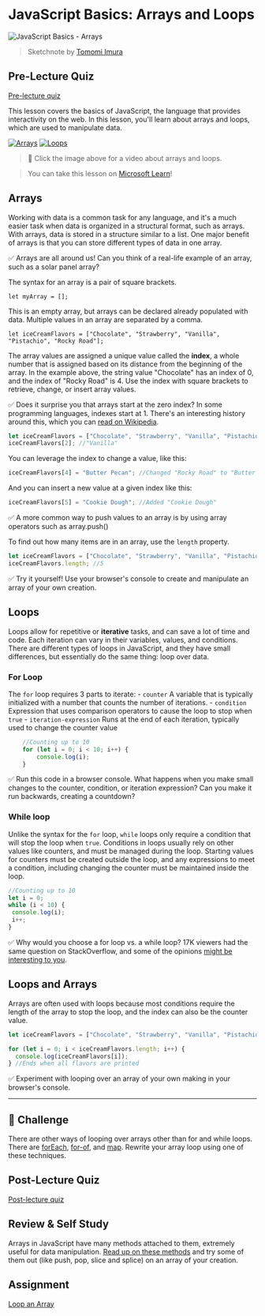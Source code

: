 # JavaScript Basics: Arrays and Loops

![JavaScript Basics - Arrays](/sketchnotes/webdev101-js-arrays.png)
> Sketchnote by [Tomomi Imura](https://twitter.com/girlie_mac)

## Pre-Lecture Quiz
[Pre-lecture quiz](https://happy-mud-02d95f10f.azurestaticapps.net/quiz/13)

This lesson covers the basics of JavaScript, the language that provides interactivity on the web. In this lesson, you'll learn about arrays and loops, which are used to manipulate data.

[![Arrays](https://img.youtube.com/vi/1U4qTyq02Xw/0.jpg)](https://youtube.com/watch?v=1U4qTyq02Xw "Arrays")
[![Loops](https://img.youtube.com/vi/Eeh7pxtTZ3k/0.jpg)](https://www.youtube.com/watch?v=Eeh7pxtTZ3k "Loops")
> 🎥 Click the image above for a video about arrays and loops.

> You can take this lesson on [Microsoft Learn](https://docs.microsoft.com/en-us/learn/modules/web-development-101-arrays/?WT.mc_id=academic-13441-cxa)!
## Arrays

Working with data is a common task for any language, and it's a much easier task when data is organized in a structural format, such as arrays. With arrays, data is stored in a structure similar to a list. One major benefit of arrays is that you can store different types of data in one array.

✅ Arrays are all around us! Can you think of a real-life example of an array, such as a solar panel array?

The syntax for an array is a pair of square brackets.

`let myArray = [];`

This is an empty array, but arrays can be declared already populated with data. Multiple values in an array are separated by a comma.

`let iceCreamFlavors = ["Chocolate", "Strawberry", "Vanilla", "Pistachio", "Rocky Road"];`

The array values are assigned a unique value called the **index**, a whole number that is assigned based on its distance from the beginning of the array. In the example above, the string value "Chocolate" has an index of 0, and the index of "Rocky Road" is 4. Use the index with square brackets to retrieve, change, or insert array values.

✅ Does it surprise you that arrays start at the zero index? In some programming languages, indexes start at 1. There's an interesting history around this, which you can [read on Wikipedia](https://en.wikipedia.org/wiki/Zero-based_numbering).

```javascript
let iceCreamFlavors = ["Chocolate", "Strawberry", "Vanilla", "Pistachio", "Rocky Road"];
iceCreamFlavors[2]; //"Vanilla"
```

You can leverage the index to change a value, like this:

```javascript
iceCreamFlavors[4] = "Butter Pecan"; //Changed "Rocky Road" to "Butter Pecan"
```

And you can insert a new value at a given index like this:

```javascript
iceCreamFlavors[5] = "Cookie Dough"; //Added "Cookie Dough"
```

✅ A more common way to push values to an array is by using array operators such as array.push()

To find out how many items are in an array, use the `length` property.

```javascript
let iceCreamFlavors = ["Chocolate", "Strawberry", "Vanilla", "Pistachio", "Rocky Road"];
iceCreamFlavors.length; //5
```

✅ Try it yourself! Use your browser's console to create and manipulate an array of your own creation.

## Loops

Loops allow for repetitive or **iterative** tasks, and can save a lot of time and code. Each iteration can vary in their variables, values, and conditions. There are different types of loops in JavaScript, and they have small differences, but essentially do the same thing: loop over data.

### For Loop

The `for` loop requires 3 parts to iterate:
    - `counter` A variable that is typically initialized with a number that counts the number of iterations.
    - `condition` Expression that uses comparison operators to cause the loop to stop when `true`
    - `iteration-expression` Runs at the end of each iteration, typically used to change the counter value
  
```javascript
    //Counting up to 10
    for (let i = 0; i < 10; i++) {
        console.log(i);
    }
```

✅ Run this code in a browser console. What happens when you make small changes to the counter, condition, or iteration expression? Can you make it run backwards, creating a countdown?

### While loop

Unlike the syntax for the `for` loop, `while` loops only require a condition that will stop the loop when `true`. Conditions in loops usually rely on other values like counters, and must be managed during the loop. Starting values for counters must be created outside the loop, and any expressions to meet a condition, including changing the counter must be maintained inside the loop.

```javascript
//Counting up to 10
let i = 0;
while (i < 10) {
 console.log(i);
 i++;
}
```

✅ Why would you choose a for loop vs. a while loop? 17K viewers had the same question on StackOverflow, and some of the opinions [might be interesting to you](https://stackoverflow.com/questions/39969145/while-loops-vs-for-loops-in-javascript).

## Loops and Arrays

Arrays are often used with loops because most conditions require the length of the array to stop the loop, and the index can also be the counter value.

```javascript
let iceCreamFlavors = ["Chocolate", "Strawberry", "Vanilla", "Pistachio", "Rocky Road"];

for (let i = 0; i < iceCreamFlavors.length; i++) {
  console.log(iceCreamFlavors[i]);
} //Ends when all flavors are printed
```

✅ Experiment with looping over an array of your own making in your browser's console. 

---

## 🚀 Challenge

There are other ways of looping over arrays other than for and while loops. There are [forEach](https://developer.mozilla.org/docs/Web/JavaScript/Reference/Global_Objects/Array/forEach), [for-of](https://developer.mozilla.org/docs/Web/JavaScript/Reference/Statements/for...of), and [map](https://developer.mozilla.org/docs/Web/JavaScript/Reference/Global_Objects/Array/map). Rewrite your array loop using one of these techniques.

## Post-Lecture Quiz
[Post-lecture quiz](https://happy-mud-02d95f10f.azurestaticapps.net/quiz/14)


## Review & Self Study

Arrays in JavaScript have many methods attached to them, extremely useful for data manipulation. [Read up on these methods](https://developer.mozilla.org/docs/Web/JavaScript/Reference/Global_Objects/Array) and try some of them out (like push, pop, slice and splice) on an array of your creation.

## Assignment

[Loop an Array](assignment.md)
